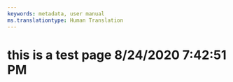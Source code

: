 ```yaml
---
keywords: metadata, user manual
ms.translationtype: Human Translation
---
```

# this is a test page 8/24/2020 7:42:51 PM
